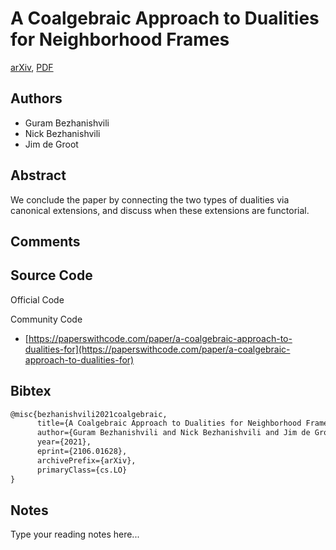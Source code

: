 
# A Coalgebraic Approach to Dualities for Neighborhood Frames

[arXiv](https://arxiv.org/abs/2106.01628), [PDF](https://arxiv.org/pdf/2106.01628.pdf)

## Authors

- Guram Bezhanishvili
- Nick Bezhanishvili
- Jim de Groot

## Abstract

We conclude the paper by connecting the two types of dualities via canonical extensions, and discuss when these extensions are functorial.

## Comments



## Source Code

Official Code



Community Code

- [https://paperswithcode.com/paper/a-coalgebraic-approach-to-dualities-for](https://paperswithcode.com/paper/a-coalgebraic-approach-to-dualities-for)

## Bibtex

```tex
@misc{bezhanishvili2021coalgebraic,
      title={A Coalgebraic Approach to Dualities for Neighborhood Frames}, 
      author={Guram Bezhanishvili and Nick Bezhanishvili and Jim de Groot},
      year={2021},
      eprint={2106.01628},
      archivePrefix={arXiv},
      primaryClass={cs.LO}
}
```

## Notes

Type your reading notes here...

